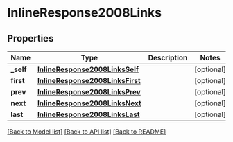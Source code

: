 # InlineResponse2008Links

## Properties
Name | Type | Description | Notes
------------ | ------------- | ------------- | -------------
**_self** | [**InlineResponse2008LinksSelf**](InlineResponse2008LinksSelf.md) |  | [optional] 
**first** | [**InlineResponse2008LinksFirst**](InlineResponse2008LinksFirst.md) |  | [optional] 
**prev** | [**InlineResponse2008LinksPrev**](InlineResponse2008LinksPrev.md) |  | [optional] 
**next** | [**InlineResponse2008LinksNext**](InlineResponse2008LinksNext.md) |  | [optional] 
**last** | [**InlineResponse2008LinksLast**](InlineResponse2008LinksLast.md) |  | [optional] 

[[Back to Model list]](../README.md#documentation-for-models) [[Back to API list]](../README.md#documentation-for-api-endpoints) [[Back to README]](../README.md)


